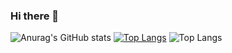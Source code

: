 ### Hi there 👋

<!--
**KKYHH/KKYHH** is a ✨ _special_ ✨ repository because its `README.md` (this file) appears on your GitHub profile.

Here are some ideas to get you started:

- 🔭 I’m currently working on ...
- 🌱 I’m currently learning ...
- 👯 I’m looking to collaborate on ...
- 🤔 I’m looking for help with ...
- 💬 Ask me about ...
- 📫 How to reach me: ...
- 😄 Pronouns: ...
- ⚡ Fun fact: ...
-->
![Anurag's GitHub stats](https://github-readme-stats.vercel.app/api?username=KKYHH&theme=codeSTACKr&show_icons=true)
[![Top Langs](https://github-readme-stats.vercel.app/api/top-langs/?username=KKYHH)](https://github.com/KKYHH/github-readme-stats)
![Top Langs](https://github-readme-stats.vercel.app/api/top-langs/?username=KKYHH&layout=compact&theme=dracula)
